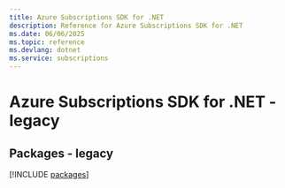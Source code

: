 ```yaml
---
title: Azure Subscriptions SDK for .NET
description: Reference for Azure Subscriptions SDK for .NET
ms.date: 06/06/2025
ms.topic: reference
ms.devlang: dotnet
ms.service: subscriptions
---
```

# Azure Subscriptions SDK for .NET - legacy
## Packages - legacy
[!INCLUDE [packages](subscriptions-index.md)]